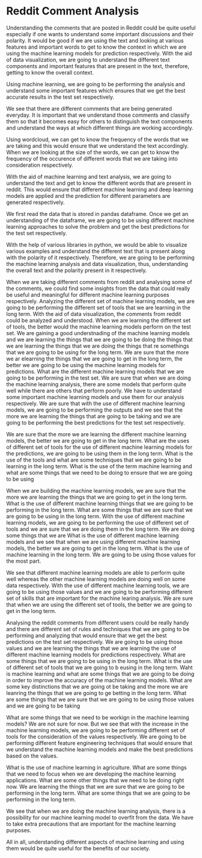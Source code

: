 # Reddit Comment Analysis 

Understanding the comments that are posted in Reddit could be quite useful especially if one wants to understand some important discussions and their polarity. 
It would be good if we are using the text and looking at various features and important words to get to know the context in which we are using the machine learning models for prediction respectively. With the aid of data visualization, we are going to understand the different text components and important features that are present in the text, therefore, getting to know the overall context. 

Using machine learning, we are going to be performing the analysis and understand some important features which ensures that we get the best accurate results in the test set respectively.

We see that there are different comments that are being generated everyday. It is important that we understand those comments and classify them so that it becomes easy for others to distinguish the text components and understand the ways at which different things are working accordingly. 



Using wordcloud, we can get to know the frequency of the words that we are taking and this would ensure that we understand the text accordingly. When we are looking at the size of the words, we can get to know the frequency of the occurence of different words that we are taking into consideration respectively. 

With the aid of machine learning and text analysis, we are going to understand the text and get to know the different words that are present in reddit. This would ensure that different machine learning and deep learning models are applied and the prediction for different parameters are generated respectively.

We first read the data that is stored in pandas dataframe. Once we get an understanding of the dataframe, we are going to be using different machine learning approaches to solve the problem and get the best predictions for the test set respectively. 

With the help of various libraries in python, we would be able to visualize various examples and understand the different text that is present along with the polarity of it respectively. Therefore, we are going to be performing the machine learning analysis and data visualization, thus, understanding the overall text and the polarity present in it respectively. 

When we are taking different comments from reddit and analysing some of the comments, we could find some insights from the data that could really be useful and meaningful for different machine learning purposes respectively. Analyzing the different set of machine learning models, we are going to be performing the different set of tools that we are learning in the long term. With the aid of data visualization, the comments from reddit could be analyzed and understood. When we are learning the different set of tools, the better would the machine learning models perform on the test set. We are gaining a good understnading of the machine learning models and we are learning the things that we are going to be doing the things that we are learning the things that we are doing the things that re somethings that we are going to be using for the long term. We are sure that the more we ar elearning the things that we are going to get in the long term, the better we are going to be using the machine learning models for predictions. 
What are the different machine learning models that we are going to be performing in the test set. We are sure that when we are doing the machine learning analysis, there are some models that perform quite well while there are others that perform poorly. We have to understand some important machine learning models and use them for our analysis respectively. We are sure that with the use of different machine learning models, we are going to be performing the outputs and we see that the more we are learning the things that are going to be taking and we are going to be performing the best predictions for the test set respectively. 

We are sure that the more we are learning the different machine learning models, the better we are going to get in the long term. What are the uses of different set of tools for the use of different machine learning models for the predictions, we are going to be using them in the long term. What is the use of the tools and what are some techniques that we are going to be learning in the long term. What is the use of the term machine learning and what are some things that we need to be doing to ensure that we are going to be using

When we are building the machine learning models, we are sure that the more we are learning the things that we are going to get in the long term. What is the use of different machine learning things that we are going to be performing in the long term. What are some things that we are sure that we are going to be using in the long term. With the use of different machine learning models, we are going to be performing the use of different set of tools and we are sure that we are doing them in the long term. We are doing some things that we are What is the use of different machine learning models and we see that when we are using different machine learning models, the better we are going to get in the long term. What is the use of machine learning in the long term. We are going to be using those values for the most part. 

We see that different machine learning models are able to perform quite well whereas the other machine learning models are doing well on some data respectively. With the use of different machine learning tools, we are going to be using those values and we are going to be performing different set of skills that are important for the machine learing analysis. We are sure that when we are using the different set of tools, the better we are going to get in the long term. 


Analysing the reddit comments from different users could be really handy and there are different set of rules and techniques that we are going to be performing and analyzing that would ensure that we get the best predictions on the test set respectively. We are going to be using those values and we are learning the things that we are learning the use of different machine learning models for predictions respectively. What are some things that we are going to be using in the long term. What is the use of different set of tools that we are going to b eusing in the long term. Waht is machine learning and what are some things that we are going to be doing in order to improve the accuracy of the machine learning models. What are some key distinctions that we are going ot be taking and the more we are leanring the things that we are going to ge betting in the long term. What are some things that we are sure that we are going to be using those values and we are going to be taking 

What are some things that we need to be workign in the machine learning models? We are not sure for now. But we see that with the increase in the machine learning models, we are going to be performing different set of tools for the consideration of the values respectively. We are going to be performing different feature engineering techniques that would ensure that we understand the machine learning models and make the best predictions based on the values. 

What is the use of machine learning in agriculture. What are some things that we need to focus when we are developing the machine learning applications. What are some other things that we need to be doing right now. We are learning the things that we are sure that we are going to be performing in the long term. What are some things that we are going to be performing in the long term. 

We see that when we are doing the machine learning analysis, there is a possibility for our machine learning model to overfit from the data. We have to take extra precautions that are important for the machine learning purposes. 

All in all, understanding different aspects of machine learning and using them would be quite useful for the benefits of our society. 
